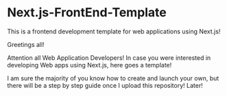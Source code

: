 # Next.js-FrontEnd-Template
This is a frontend development template for web applications using Next.js! 

Greetings all! 

Attention all Web Application Developers! In case you were interested
in developing Web apps using Next.js, here goes a template!

I am sure the majority of you know how to create and launch your own,
but there will be a step by step guide once I upload this repository! Later! 

